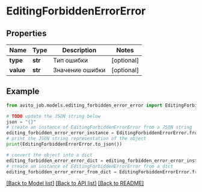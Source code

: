 # EditingForbiddenErrorError


## Properties

Name | Type | Description | Notes
------------ | ------------- | ------------- | -------------
**type** | **str** | Тип ошибки | [optional] 
**value** | **str** | Значение ошибки | [optional] 

## Example

```python
from avito_job.models.editing_forbidden_error_error import EditingForbiddenErrorError

# TODO update the JSON string below
json = "{}"
# create an instance of EditingForbiddenErrorError from a JSON string
editing_forbidden_error_error_instance = EditingForbiddenErrorError.from_json(json)
# print the JSON string representation of the object
print(EditingForbiddenErrorError.to_json())

# convert the object into a dict
editing_forbidden_error_error_dict = editing_forbidden_error_error_instance.to_dict()
# create an instance of EditingForbiddenErrorError from a dict
editing_forbidden_error_error_from_dict = EditingForbiddenErrorError.from_dict(editing_forbidden_error_error_dict)
```
[[Back to Model list]](../README.md#documentation-for-models) [[Back to API list]](../README.md#documentation-for-api-endpoints) [[Back to README]](../README.md)


